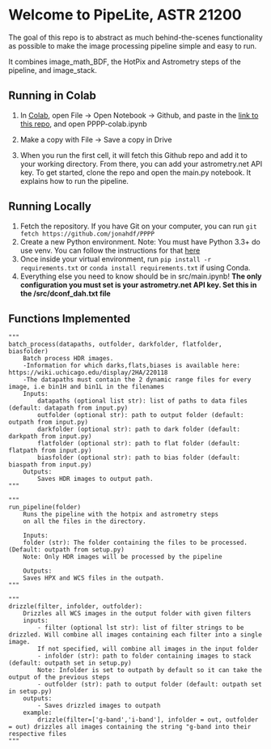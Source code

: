 <h1>Welcome to PipeLite, ASTR 21200</h1>

The goal of this repo is to abstract as much behind-the-scenes functionality as possible to make the image processing pipeline simple and easy to run.

It combines image_math_BDF, the HotPix and Astrometry steps of the pipeline, and image_stack.

<h2> Running in Colab</h2>

1. In [Colab](https://colab.research.google.com), open File -> Open Notebook -> Github, and paste in the [link to this repo](https://github.com/jonahdf/PPPP), and open PPPP-colab.ipynb

2. Make a copy with File -> Save a copy in Drive
3. When you run the first cell, it will fetch this Github repo and add it to your working directory. From there, you can add your astrometry.net API key.
To get started, clone the repo and open the main.py notebook. It explains how to run the pipeline.

<h2> Running Locally </h2>

1. Fetch the repository. If you have Git on your computer, you can run ```git fetch https://github.com/jonahdf/PPPP ```
2. Create a new Python environment. Note: You must have Python 3.3+ do use venv. You can follow the instructions for that [here](https://wiki.uchicago.edu/display/2HA/Python+Virtual+Environments)
3. Once inside your virtual environment, run ```pip install -r requirements.txt``` or ```conda install requirements.txt``` if using Conda.
4. Everything else you need to know should be in src/main.ipynb!
**The only configuration you must set is your astrometry.net API key. Set this in the /src/dconf_dah.txt file**

<h2> Functions Implemented </h2>

```
"""
batch_process(datapaths, outfolder, darkfolder, flatfolder, biasfolder)
    Batch process HDR images.
    -Information for which darks,flats,biases is available here: https://wiki.uchicago.edu/display/2HA/220118
    -The datapaths must contain the 2 dynamic range files for every image, i.e bin1H and bin1L in the filenames
    Inputs:
        datapaths (optional list str): list of paths to data files (default: datapath from input.py)
        outfolder (optional str): path to output folder (default: outpath from input.py)
        darkfolder (optional str): path to dark folder (default: darkpath from input.py)
        flatfolder (optional str): path to flat folder (default: flatpath from input.py)
        biasfolder (optional str): path to bias folder (default: biaspath from input.py)
    Outputs:
        Saves HDR images to output path.
""" 
```
```
"""
run_pipeline(folder)
    Runs the pipeline with the hotpix and astrometry steps
    on all the files in the directory.

    Inputs:
    folder (str): The folder containing the files to be processed. (Default: outpath from setup.py)
    Note: Only HDR images will be processed by the pipeline

    Outputs:
    Saves HPX and WCS files in the outpath.
"""
```
```
"""
drizzle(filter, infolder, outfolder):
    Drizzles all WCS images in the output folder with given filters
    inputs: 
        - filter (optional lst str): list of filter strings to be drizzled. Will combine all images containing each filter into a single image.
        If not specified, will combine all images in the input folder
        - infolder (str): path to folder containing images to stack (default: outpath set in setup.py)
        Note: Infolder is set to outpath by default so it can take the output of the previous steps
        - outfolder (str): path to output folder (default: outpath set in setup.py)
    outputs:
        - Saves drizzled images to outpath
    example:
        drizzle(filter=['g-band','i-band'], infolder = out, outfolder = out) drizzles all images containing the string "g-band into their respective files
"""
```
